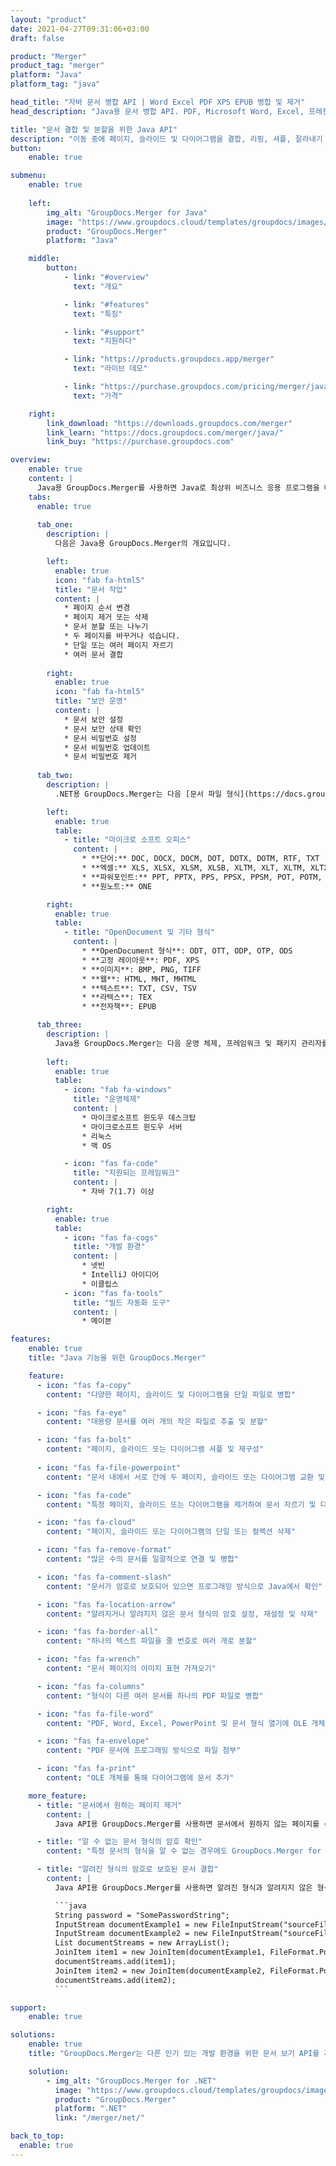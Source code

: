```yaml
---
layout: "product"
date: 2021-04-27T09:31:06+03:00
draft: false

product: "Merger"
product_tag: "merger"
platform: "Java"
platform_tag: "java"

head_title: "자바 문서 병합 API | Word Excel PDF XPS EPUB 병합 및 제거"
head_description: "Java용 문서 병합 API. PDF, Microsoft Word, Excel, 프레젠테이션, Visio, XPS 및 EPUB 형식의 페이지 병합, 분할, 교환, 재정렬 및 삭제."

title: "문서 결합 및 분할을 위한 Java API"
description: "이동 중에 페이지, 슬라이드 및 다이어그램을 결합, 리핑, 셔플, 잘라내기 또는 삭제할 수 있는 고성능 앱 개발."
button:
    enable: true

submenu:
    enable: true
    
    left:
        img_alt: "GroupDocs.Merger for Java"
        image: "https://www.groupdocs.cloud/templates/groupdocs/images/product-logos/groupdocs-merger-java.png"
        product: "GroupDocs.Merger"
        platform: "Java"

    middle:
        button:
            - link: "#overview"
              text: "개요"

            - link: "#features"
              text: "특징"

            - link: "#support"
              text: "지원하다"

            - link: "https://products.groupdocs.app/merger"
              text: "라이브 데모"

            - link: "https://purchase.groupdocs.com/pricing/merger/java"
              text: "가격"

    right:
        link_download: "https://downloads.groupdocs.com/merger"
        link_learn: "https://docs.groupdocs.com/merger/java/"
        link_buy: "https://purchase.groupdocs.com"

overview:
    enable: true
    content: |
      Java용 GroupDocs.Merger를 사용하면 Java로 최상위 비즈니스 응용 프로그램을 빠르게 개발할 수 있습니다. 약간의 코딩으로 Java 애플리케이션은 단일 페이지 또는 페이지, 슬라이드 및 다이어그램의 배치를 병합, 추출, 셔플, 잘라내기 및 삭제할 수 있습니다. 암호 보호를 적용하거나 제거하여 알려진 형식과 알 수 없는 형식의 보안 파일에 대해 병합 작업을 수행할 수도 있습니다.
    tabs:
      enable: true     
      
      tab_one:
        description: |
          다음은 Java용 GroupDocs.Merger의 개요입니다.

        left:
          enable: true
          icon: "fab fa-html5"
          title: "문서 작업"
          content: |
            * 페이지 순서 변경
            * 페이지 제거 또는 삭제
            * 문서 분할 또는 나누기
            * 두 페이지를 바꾸거나 섞습니다.
            * 단일 또는 여러 페이지 자르기
            * 여러 문서 결합
        
        right:
          enable: true
          icon: "fab fa-html5"
          title: "보안 운영"
          content: |
            * 문서 보안 설정
            * 문서 보안 상태 확인
            * 문서 비밀번호 설정
            * 문서 비밀번호 업데이트
            * 문서 비밀번호 제거
      
      tab_two:
        description: |
          .NET용 GroupDocs.Merger는 다음 [문서 파일 형식](https://docs.groupdocs.com/merger/net/supported-document-formats/) 병합을 지원합니다.

        left:
          enable: true
          table:
            - title: "마이크로 소프트 오피스"
              content: |
                * **단어:** DOC, DOCX, DOCM, DOT, DOTX, DOTM, RTF, TXT
                * **엑셀:** XLS, XLSX, XLSM, XLSB, XLTM, XLT, XLTM, XLTX, XLAM, SXC, SpreadsheetML
                * **파워포인트:** PPT, PPTX, PPS, PPSX, PPSM, POT, POTM, POTX, PPTM
                * **원노트:** ONE

        right:
          enable: true
          table:
            - title: "OpenDocument 및 기타 형식"
              content: |
                * **OpenDocument 형식**: ODT, OTT, ODP, OTP, ODS
                * **고정 레이아웃**: PDF, XPS
                * **이미지**: BMP, PNG, TIFF
                * **웹**: HTML, MHT, MHTML
                * **텍스트**: TXT, CSV, TSV
                * **라텍스**: TEX
                * **전자책**: EPUB

      tab_three:
        description: |
          Java용 GroupDocs.Merger는 다음 운영 체제, 프레임워크 및 패키지 관리자를 지원합니다.
        
        left:
          enable: true
          table:
            - icon: "fab fa-windows"
              title: "운영체제"
              content: |
                * 마이크로소프트 윈도우 데스크탑
                * 마이크로소프트 윈도우 서버
                * 리눅스
                * 맥 OS

            - icon: "fas fa-code"
              title: "지원되는 프레임워크"
              content: |
                * 자바 7(1.7) 이상

        right:
          enable: true
          table:
            - icon: "fas fa-cogs"
              title: "개발 환경"
              content: |
                * 넷빈
                * IntelliJ 아이디어
                * 이클립스
            - icon: "fas fa-tools"
              title: "빌드 자동화 도구"
              content: |
                * 메이븐

features:
    enable: true
    title: "Java 기능을 위한 GroupDocs.Merger"

    feature:
      - icon: "fas fa-copy"
        content: "다양한 페이지, 슬라이드 및 다이어그램을 단일 파일로 병합"

      - icon: "fas fa-eye"
        content: "대용량 문서를 여러 개의 작은 파일로 추출 및 분할"

      - icon: "fas fa-bolt"
        content: "페이지, 슬라이드 또는 다이어그램 셔플 및 재구성"
      
      - icon: "fas fa-file-powerpoint"
        content: "문서 내에서 서로 간에 두 페이지, 슬라이드 또는 다이어그램 교환 및 교환"

      - icon: "fas fa-code"
        content: "특정 페이지, 슬라이드 또는 다이어그램을 제거하여 문서 자르기 및 다듬기"

      - icon: "fas fa-cloud"
        content: "페이지, 슬라이드 또는 다이어그램의 단일 또는 컬렉션 삭제"

      - icon: "fas fa-remove-format"
        content: "많은 수의 문서를 일괄적으로 연결 및 병합"

      - icon: "fas fa-comment-slash"
        content: "문서가 암호로 보호되어 있으면 프로그래밍 방식으로 Java에서 확인"

      - icon: "fas fa-location-arrow"
        content: "알려지거나 알려지지 않은 문서 형식의 암호 설정, 재설정 및 삭제"

      - icon: "fas fa-border-all"
        content: "하나의 텍스트 파일을 줄 번호로 여러 개로 분할"

      - icon: "fas fa-wrench"
        content: "문서 페이지의 이미지 표현 가져오기"

      - icon: "fas fa-columns"
        content: "형식이 다른 여러 문서를 하나의 PDF 파일로 병합"

      - icon: "fas fa-file-word"
        content: "PDF, Word, Excel, PowerPoint 및 문서 형식 열기에 OLE 개체 삽입"

      - icon: "fas fa-envelope"
        content: "PDF 문서에 프로그래밍 방식으로 파일 첨부"

      - icon: "fas fa-print"
        content: "OLE 개체를 통해 다이어그램에 문서 추가"

    more_feature:
      - title: "문서에서 원하는 페이지 제거"
        content: |
          Java API용 GroupDocs.Merger를 사용하면 문서에서 원하지 않는 페이지를 선택하고 삭제할 수 있습니다.

      - title: "알 수 없는 문서 형식의 암호 확인"
        content: "특정 문서의 형식을 알 수 없는 경우에도 GroupDocs.Merger for Java를 사용하면 문서 암호를 확인 및 검색할 수 있습니다.."

      - title: "알려진 형식의 암호로 보호된 문서 결합"
        content: |
          Java API용 GroupDocs.Merger를 사용하면 알려진 형식과 알려지지 않은 형식의 문서 목록을 가져올 수 있습니다. 다음 예제에서는 Java를 사용하여 알려진 파일 형식에 대해 수행하는 방법을 보여줍니다.

          ```java
          String password = "SomePasswordString";
          InputStream documentExample1 = new FileInputStream("sourceFile.docx");
          InputStream documentExample2 = new FileInputStream("sourceFile2.docx");
          List documentStreams = new ArrayList();
          JoinItem item1 = new JoinItem(documentExample1, FileFormat.Pdf, password);
          documentStreams.add(item1);
          JoinItem item2 = new JoinItem(documentExample2, FileFormat.Pdf, password);
          documentStreams.add(item2);
          ```

support:
    enable: true

solutions:
    enable: true
    title: "GroupDocs.Merger는 다른 인기 있는 개발 환경을 위한 문서 보기 API를 제공합니다."

    solution:
        - img_alt: "GroupDocs.Merger for .NET"
          image: "https://www.groupdocs.cloud/templates/groupdocs/images/product-logos/groupdocs-merger-net.png"
          product: "GroupDocs.Merger"
          platform: ".NET"
          link: "/merger/net/"

back_to_top:
  enable: true
---
```

